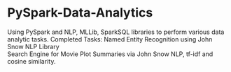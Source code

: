 # PySpark-Data-Analytics
Using PySpark and NLP, MLLib, SparkSQL libraries to perform various data analytic tasks. 
Completed Tasks: 
Named Entity Recognition using John Snow NLP Library \
Search Engine for Movie Plot Summaries via John Snow NLP, tf-idf and cosine similarity. 
